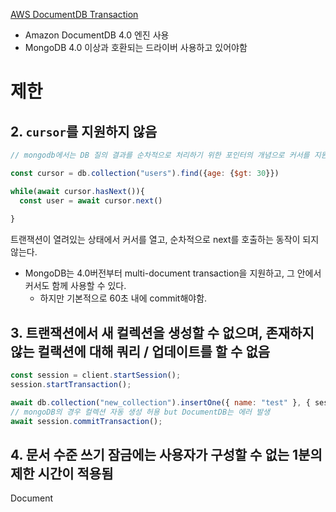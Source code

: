 [AWS DocumentDB Transaction](https://docs.aws.amazon.com/ko_kr/documentdb/latest/developerguide/transactions.html#transactions-errors)
- Amazon DocumentDB 4.0 엔진 사용
- MongoDB 4.0 이상과 호환되는 드라이버 사용하고 있어야함

# 제한
## 2. `cursor`를 지원하지 않음
```js
// mongodb에서는 DB 질의 결과를 순차적으로 처리하기 위한 포인터의 개념으로 커서를 지원

const cursor = db.collection("users").find({age: {$gt: 30}})

while(await cursor.hasNext()){
  const user = await cursor.next()
  
}
```
트랜잭션이 열려있는 상태에서 커서를 열고, 순차적으로 next를 호출하는 동작이 되지 않는다.
- MongoDB는 4.0버전부터 multi-document transaction을 지원하고, 그 안에서 커서도 함께 사용할 수 있다.
	- 하지만 기본적으로 60초 내에 commit해야함.

## 3. 트랜잭션에서 새 컬렉션을 생성할 수 없으며, 존재하지 않는 컬랙션에 대해 쿼리 / 업데이트를 할 수 없음
```js
const session = client.startSession();
session.startTransaction();

await db.collection("new_collection").insertOne({ name: "test" }, { session });
// mongoDB의 경우 컬렉션 자동 생성 허용 but DocumentDB는 에러 발생
await session.commitTransaction();
```

## 4. 문서 수준 쓰기 잠금에는 사용자가 구성할 수 없는 1분의 제한 시간이 적용됨
Document 